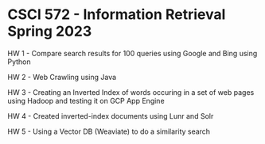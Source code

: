 # CSCI 572 - Information Retrieval Spring 2023

HW 1 - Compare search results for 100 queries using Google and Bing using Python

HW 2 - Web Crawling using Java

HW 3 - Creating an Inverted Index of words occuring in a set of web pages using Hadoop and testing it on GCP App Engine

HW 4 - Created inverted-index documents using Lunr and Solr

HW 5 - Using a Vector DB (Weaviate) to do a similarity search
